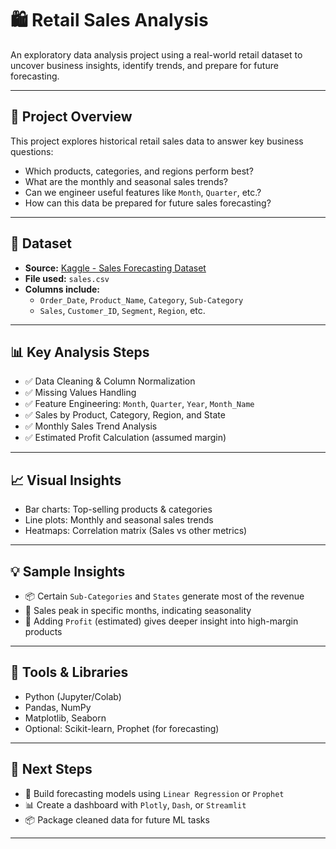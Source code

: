 # 🛍️ Retail Sales Analysis

An exploratory data analysis project using a real-world retail dataset to uncover business insights, identify trends, and prepare for future forecasting.

---

## 📌 Project Overview

This project explores historical retail sales data to answer key business questions:

- Which products, categories, and regions perform best?
- What are the monthly and seasonal sales trends?
- Can we engineer useful features like `Month`, `Quarter`, etc.?
- How can this data be prepared for future sales forecasting?

---

## 📂 Dataset

- **Source:** [Kaggle - Sales Forecasting Dataset](https://www.kaggle.com)
- **File used:** `sales.csv`
- **Columns include:**
  - `Order_Date`, `Product_Name`, `Category`, `Sub-Category`
  - `Sales`, `Customer_ID`, `Segment`, `Region`, etc.

---

## 📊 Key Analysis Steps

- ✅ Data Cleaning & Column Normalization  
- ✅ Missing Values Handling  
- ✅ Feature Engineering: `Month`, `Quarter`, `Year`, `Month_Name`  
- ✅ Sales by Product, Category, Region, and State  
- ✅ Monthly Sales Trend Analysis  
- ✅ Estimated Profit Calculation (assumed margin)

---

## 📈 Visual Insights

- Bar charts: Top-selling products & categories  
- Line plots: Monthly and seasonal sales trends  
- Heatmaps: Correlation matrix (Sales vs other metrics)

---

## 💡 Sample Insights

- 📦 Certain `Sub-Categories` and `States` generate most of the revenue
- 📅 Sales peak in specific months, indicating seasonality
- 🧠 Adding `Profit` (estimated) gives deeper insight into high-margin products

---

## 🧰 Tools & Libraries

- Python (Jupyter/Colab)
- Pandas, NumPy
- Matplotlib, Seaborn
- Optional: Scikit-learn, Prophet (for forecasting)

---

## 🚀 Next Steps

- 🧠 Build forecasting models using `Linear Regression` or `Prophet`
- 📊 Create a dashboard with `Plotly`, `Dash`, or `Streamlit`
- 📦 Package cleaned data for future ML tasks

---


